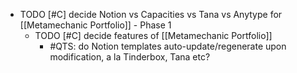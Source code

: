 - TODO [#C] decide Notion vs Capacities vs Tana vs Anytype for [[Metamechanic Portfolio]] - Phase 1
	- TODO [#C] decide features of [[Metamechanic Portfolio]]
		- #QTS: do Notion templates auto-update/regenerate upon modification, a la Tinderbox, Tana etc?